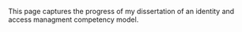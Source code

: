 This page captures the progress of my dissertation of an identity and access managment competency model.
